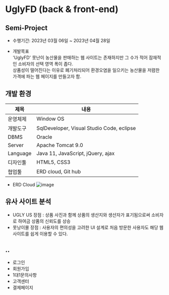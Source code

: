 # UglyFD (back & front-end)
## Semi-Project

* 수행기간: 2023년 03월 06일 ~ 2023년 04월 28일

* 개발목표 <br> 'UglyFD' 못난이 농산물을 판매하는 웹 사이트는 존재하지만 그 수가 적어 잠재적인 소비자의 선택 영역 폭이 좁다. <br>
상품성이 떨어진다는 이유로 폐기처리되어 환경오염을 일으키는 농산물을 저렴한 가격에 파는 웹 페이지를 만들고자 함.


  
## 개발 환경

  |제목|내용|
  |-----|----|
  |운영체제|Window OS|
  |개발도구| SqlDeveloper, Visual Studio Code, eclipse|
  |DBMS|Oracle|
  |Server|Apache Tomcat 9.0|
  |Language|Java 11, JavaScript, jQuery, ajax|
  |디자인툴|HTML5, CSS3|
  |협업툴|ERD cloud, Git hub|

* ERD Cloud
  ![image](https://github.com/hswoo9/UglyFD/assets/118331567/19765607-3512-4495-9ed6-cb4b1a9ebf48)


## 유사 사이트 분석

* UGLY US
  장점 : 상품 사진과 함께 상품의 생산지와 생산자가 표기됨으로써 소비자로 하여금 상품의 신뢰도를 상승
* 못낭이몰
  장점 : 사용자의 편의성을 고려한 UI 설계로 처음 방문한 사용자도 해당 웹사이트를 쉽게 이용할 수 있다.

## ..
* 로그인
* 회원가입
* 1대1문의사항
* 고객센터
* 결제페이지
